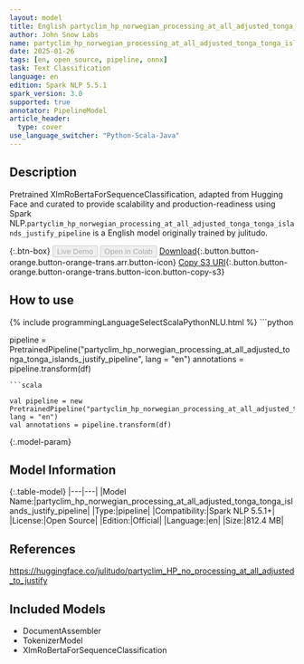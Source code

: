 ```yaml
---
layout: model
title: English partyclim_hp_norwegian_processing_at_all_adjusted_tonga_tonga_islands_justify_pipeline pipeline XlmRoBertaForSequenceClassification from julitudo
author: John Snow Labs
name: partyclim_hp_norwegian_processing_at_all_adjusted_tonga_tonga_islands_justify_pipeline
date: 2025-01-26
tags: [en, open_source, pipeline, onnx]
task: Text Classification
language: en
edition: Spark NLP 5.5.1
spark_version: 3.0
supported: true
annotator: PipelineModel
article_header:
  type: cover
use_language_switcher: "Python-Scala-Java"
---
```


## Description

Pretrained XlmRoBertaForSequenceClassification, adapted from Hugging Face and curated to provide scalability and production-readiness using Spark NLP.`partyclim_hp_norwegian_processing_at_all_adjusted_tonga_tonga_islands_justify_pipeline` is a English model originally trained by julitudo.

{:.btn-box}
<button class="button button-orange" disabled>Live Demo</button>
<button class="button button-orange" disabled>Open in Colab</button>
[Download](https://s3.amazonaws.com/auxdata.johnsnowlabs.com/public/models/partyclim_hp_norwegian_processing_at_all_adjusted_tonga_tonga_islands_justify_pipeline_en_5.5.1_3.0_1737881907473.zip){:.button.button-orange.button-orange-trans.arr.button-icon}
[Copy S3 URI](s3://auxdata.johnsnowlabs.com/public/models/partyclim_hp_norwegian_processing_at_all_adjusted_tonga_tonga_islands_justify_pipeline_en_5.5.1_3.0_1737881907473.zip){:.button.button-orange.button-orange-trans.button-icon.button-copy-s3}

## How to use



<div class="tabs-box" markdown="1">
{% include programmingLanguageSelectScalaPythonNLU.html %}
```python

pipeline = PretrainedPipeline("partyclim_hp_norwegian_processing_at_all_adjusted_tonga_tonga_islands_justify_pipeline", lang = "en")
annotations =  pipeline.transform(df)   

```
```scala

val pipeline = new PretrainedPipeline("partyclim_hp_norwegian_processing_at_all_adjusted_tonga_tonga_islands_justify_pipeline", lang = "en")
val annotations = pipeline.transform(df)

```
</div>

{:.model-param}
## Model Information

{:.table-model}
|---|---|
|Model Name:|partyclim_hp_norwegian_processing_at_all_adjusted_tonga_tonga_islands_justify_pipeline|
|Type:|pipeline|
|Compatibility:|Spark NLP 5.5.1+|
|License:|Open Source|
|Edition:|Official|
|Language:|en|
|Size:|812.4 MB|

## References

https://huggingface.co/julitudo/partyclim_HP_no_processing_at_all_adjusted_to_justify

## Included Models

- DocumentAssembler
- TokenizerModel
- XlmRoBertaForSequenceClassification